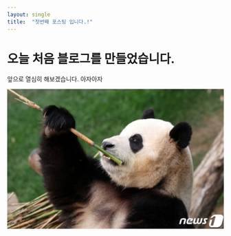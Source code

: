 ```yaml
---
layout: single
title:  "첫번째 포스팅 입니다.!"
---
```


# 오늘 처음 블로그를 만들었습니다.

앞으로 열심히 해보겠습니다. 아자아자

![pubao](../images/스크린샷%202024-03-04%20142042.png)